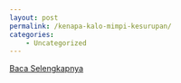 ```yaml
---
layout: post
permalink: /kenapa-kalo-mimpi-kesurupan/
categories:
    - Uncategorized
---
```


[Baca Selengkapnya](/08)